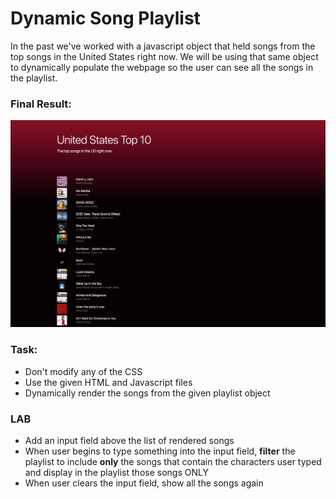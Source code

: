 # Dynamic Song Playlist

In the past we've worked with a javascript object that held songs from the top songs in the United States right now. We will be using that same object to dynamically populate the webpage so the user can see all the songs in the playlist.

### Final Result:
![final](spotify_playlist_final.png)

### Task:

- Don't modify any of the CSS
- Use the given HTML and Javascript files
- Dynamically render the songs from the given playlist object

### LAB

- Add an input field above the list of rendered songs
- When user begins to type something into the input field, **filter** the playlist to include **only** the songs that contain the characters user typed and display in the playlist those songs ONLY
- When user clears the input field, show all the songs again
